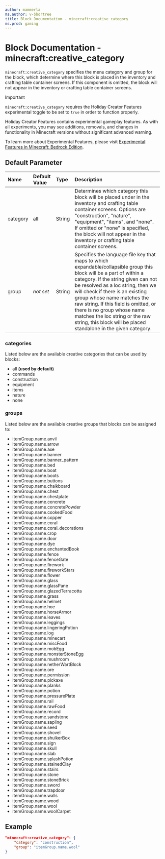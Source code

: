 ```yaml
---
author: mammerla
ms.author: v-bbortree
title: Block Documentation - minecraft:creative_category
ms.prod: gaming
---
```


# Block Documentation - minecraft:creative_category

`minecraft:creative_category` specifies the menu category and group for the block, which determine where this block is placed in the inventory and crafting table container screens. If this component is omitted, the block will not appear in the inventory or crafting table container screens.

>[!IMPORTANT]
> `minecraft:creative_category` requires the Holiday Creator Features experimental toggle to be set to `true` in order to function properly.
>
>Holiday Creator Features contains experimental gameplay features. As with all experiments, you may see additions, removals, and changes in functionality in Minecraft versions without significant advanced warning.
>
>To learn more about Experimental Features, please visit [Experimental Features in Minecraft: Bedrock Edition](../../../../../Documents/ExperimentalFeaturesToggle.md).

## Default Parameter

|Name |Default Value  |Type  |Description  |
|:----------|:----------|:----------|:----------|
|category |all |String |Determines which category this block will be placed under in the inventory and crafting table container screens. Options are "construction", "nature", "equipment", "items", and "none". If omitted or "none" is specified, the block will not appear in the inventory or crafting table container screens.|
|group |*not set* |String |Specifies the language file key that maps to which expandable/collapsible group this block will be a part of within a category. If the string given can not be resolved as a loc string, then we will check if there is an existing group whose name matches the raw string. If this field is omitted, or there is no group whose name matches the loc string or the raw string, this block will be placed standalone in the given category.|

### categories

Listed below are the available creative categories that can be used by blocks:

- all **(used by default)**
- commands
- construction
- equipment
- items
- nature
- none

### groups

Listed below are the available creative groups that blocks can be assigned to:

- itemGroup.name.anvil
- itemGroup.name.arrow
- itemGroup.name.axe
- itemGroup.name.banner
- itemGroup.name.banner_pattern
- itemGroup.name.bed
- itemGroup.name.boat
- itemGroup.name.boots
- itemGroup.name.buttons
- itemGroup.name.chalkboard
- itemGroup.name.chest
- itemGroup.name.chestplate
- itemGroup.name.concrete
- itemGroup.name.concretePowder
- itemGroup.name.cookedFood
- itemGroup.name.copper
- itemGroup.name.coral
- itemGroup.name.coral_decorations
- itemGroup.name.crop
- itemGroup.name.door
- itemGroup.name.dye
- itemGroup.name.enchantedBook
- itemGroup.name.fence
- itemGroup.name.fenceGate
- itemGroup.name.firework
- itemGroup.name.fireworkStars
- itemGroup.name.flower
- itemGroup.name.glass
- itemGroup.name.glassPane
- itemGroup.name.glazedTerracotta
- itemGroup.name.grass
- itemGroup.name.helmet
- itemGroup.name.hoe
- itemGroup.name.horseArmor
- itemGroup.name.leaves
- itemGroup.name.leggings
- itemGroup.name.lingeringPotion
- itemGroup.name.log
- itemGroup.name.minecart
- itemGroup.name.miscFood
- itemGroup.name.mobEgg
- itemGroup.name.monsterStoneEgg
- itemGroup.name.mushroom
- itemGroup.name.netherWartBlock
- itemGroup.name.ore
- itemGroup.name.permission
- itemGroup.name.pickaxe
- itemGroup.name.planks
- itemGroup.name.potion
- itemGroup.name.pressurePlate
- itemGroup.name.rail
- itemGroup.name.rawFood
- itemGroup.name.record
- itemGroup.name.sandstone
- itemGroup.name.sapling
- itemGroup.name.seed
- itemGroup.name.shovel
- itemGroup.name.shulkerBox
- itemGroup.name.sign
- itemGroup.name.skull
- itemGroup.name.slab
- itemGroup.name.splashPotion
- itemGroup.name.stainedClay
- itemGroup.name.stairs
- itemGroup.name.stone
- itemGroup.name.stoneBrick
- itemGroup.name.sword
- itemGroup.name.trapdoor
- itemGroup.name.walls
- itemGroup.name.wood
- itemGroup.name.wool
- itemGroup.name.woolCarpet

## Example

```json
"minecraft:creative_category": {
    "category": "construction",
    "group": "itemGroup.name.wool"
}
```
